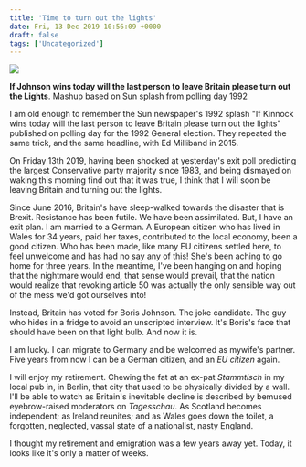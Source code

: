 ```yaml
---
title: 'Time to turn out the lights'
date: Fri, 13 Dec 2019 10:56:09 +0000
draft: false
tags: ['Uncategorized']
---
```


![](https://blog.cpjobling.net/wp-content/uploads/2019/12/3d8463db-1865-4676-a6a0-d7470c33b11e-2060x1236-784x1024.jpeg)

**If Johnson wins today will the last person to leave Britain please turn out the Lights**. Mashup based on Sun splash from polling day 1992

I am old enough to remember the Sun newspaper's 1992 splash "If Kinnock wins today will the last person to leave Britain please turn out the lights" published on polling day for the 1992 General election. They repeated the same trick, and the same headline, with Ed Milliband in 2015.

On Friday 13th 2019, having been shocked at yesterday's exit poll predicting the largest Conservative party majority since 1983, and being dismayed on waking this morning find out that it was true, I think that I will soon be leaving Britain and turning out the lights.

Since June 2016, Britain's have sleep-walked towards the disaster that is Brexit. Resistance has been futile. We have been assimilated. But, I have an exit plan. I am married to a German. A European citizen who has lived in Wales for 34 years, paid her taxes, contributed to the local economy, been a good citizen. Who has been made, like many EU citizens settled here, to feel unwelcome and has had no say any of this! She's been aching to go home for three years. In the meantime, I've been hanging on and hoping that the nightmare would end, that sense would prevail, that the nation would realize that revoking article 50 was actually the only sensible way out of the mess we'd got ourselves into!

Instead, Britain has voted for Boris Johnson. The joke candidate. The guy who hides in a fridge to avoid an unscripted interview. It's Boris's face that should have been on that light bulb. And now it is.

I am lucky. I can migrate to Germany and be welcomed as mywife's partner. Five years from now I can be a German citizen, and an _EU citizen_ again.

I will enjoy my retirement. Chewing the fat at an ex-pat _Stammtisch_ in my local pub in, in Berlin, that city that used to be physically divided by a wall. I'll be able to watch as Britain's inevitable decline is described by bemused eyebrow-raised moderators on _Tagesschau_. As Scotland becomes independent; as Ireland reunites; and as Wales goes down the toilet, a forgotten, neglected, vassal state of a nationalist, nasty England.

I thought my retirement and emigration was a few years away yet. Today, it looks like it's only a matter of weeks.